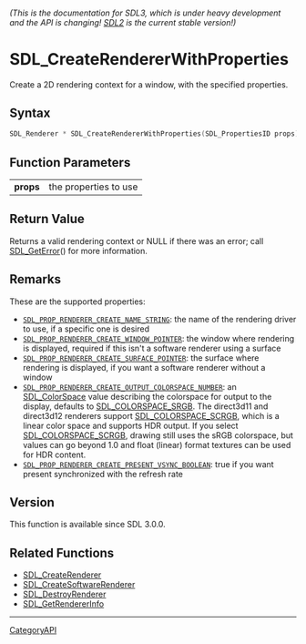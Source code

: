 ###### (This is the documentation for SDL3, which is under heavy development and the API is changing! [SDL2](https://wiki.libsdl.org/SDL2/) is the current stable version!)
# SDL_CreateRendererWithProperties

Create a 2D rendering context for a window, with the specified properties.

## Syntax

```c
SDL_Renderer * SDL_CreateRendererWithProperties(SDL_PropertiesID props);

```

## Function Parameters

|               |                       |
| ------------- | --------------------- |
| **props**     | the properties to use |

## Return Value

Returns a valid rendering context or NULL if there was an error; call
[SDL_GetError](SDL_GetError)() for more information.

## Remarks

These are the supported properties:

- [`SDL_PROP_RENDERER_CREATE_NAME_STRING`](SDL_PROP_RENDERER_CREATE_NAME_STRING):
  the name of the rendering driver to use, if a specific one is desired
- [`SDL_PROP_RENDERER_CREATE_WINDOW_POINTER`](SDL_PROP_RENDERER_CREATE_WINDOW_POINTER):
  the window where rendering is displayed, required if this isn't a
  software renderer using a surface
- [`SDL_PROP_RENDERER_CREATE_SURFACE_POINTER`](SDL_PROP_RENDERER_CREATE_SURFACE_POINTER):
  the surface where rendering is displayed, if you want a software renderer
  without a window
- [`SDL_PROP_RENDERER_CREATE_OUTPUT_COLORSPACE_NUMBER`](SDL_PROP_RENDERER_CREATE_OUTPUT_COLORSPACE_NUMBER):
  an [SDL_ColorSpace](SDL_ColorSpace) value describing the colorspace for
  output to the display, defaults to
  [SDL_COLORSPACE_SRGB](SDL_COLORSPACE_SRGB). The direct3d11 and direct3d12
  renderers support [SDL_COLORSPACE_SCRGB](SDL_COLORSPACE_SCRGB), which is
  a linear color space and supports HDR output. If you select
  [SDL_COLORSPACE_SCRGB](SDL_COLORSPACE_SCRGB), drawing still uses the sRGB
  colorspace, but values can go beyond 1.0 and float (linear) format
  textures can be used for HDR content.
- [`SDL_PROP_RENDERER_CREATE_PRESENT_VSYNC_BOOLEAN`](SDL_PROP_RENDERER_CREATE_PRESENT_VSYNC_BOOLEAN):
  true if you want present synchronized with the refresh rate

## Version

This function is available since SDL 3.0.0.

## Related Functions

* [SDL_CreateRenderer](SDL_CreateRenderer)
* [SDL_CreateSoftwareRenderer](SDL_CreateSoftwareRenderer)
* [SDL_DestroyRenderer](SDL_DestroyRenderer)
* [SDL_GetRendererInfo](SDL_GetRendererInfo)

----
[CategoryAPI](CategoryAPI)

